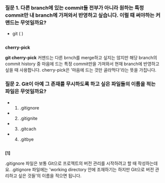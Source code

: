 ### 질문 1. 다른 branch에 있는 commit들 전부가 아니라 원하는 특정 commit만 내 branch에 가져와서 반영하고 싶습니다. 이럴 때 써야하는 커맨드는 무엇일까요?

* git (   )

```
```

**cherry-pick**

**git cherry-pick** 커맨드는 다른 brnch를 merge하고 싶지는 않지만 해당 branch의 commit history 중 마음에 드는 특정 commit만을 가져와서 현재 branch에 반영하고 싶을 때 사용합니다.
cherry-pick은 '마음에 드는 것만 골라먹다'라는 뜻을 가집니다.

### 질문 2. Git이 아예 그 존재를 무시하도록 하고 싶은 파일들의 이름을 적는 파일은 무엇일까요?

* 1. .gitignore
* 2. .gitignite
* 3. .gitcach
* 4. .gitbye

```
```

**[1]**

.gitignore 파일은 보통 Git으로 프로젝트의 버전 관리를 시작하려고 할 때 작성하는데요.
.gitignore 파일에는 'working directory 안에 조재하기는 하지만 Git으로 버전 관리하고 싶은 것들'의 이름을 적으면 됩니다.

